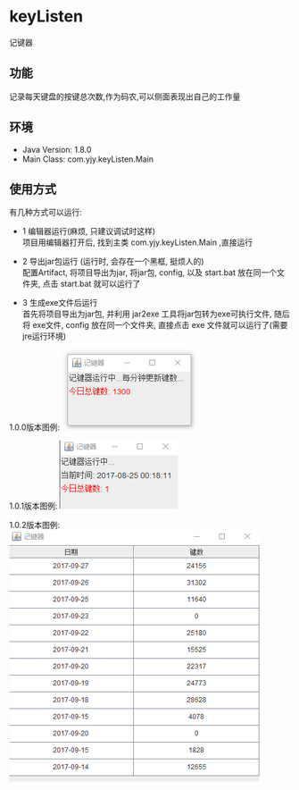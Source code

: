 # keyListen

记键器

## 功能
记录每天键盘的按键总次数,作为码农,可以侧面表现出自己的工作量 <br/>

## 环境
* Java Version: 1.8.0 
* Main Class: com.yjy.keyListen.Main 

## 使用方式
有几种方式可以运行:
* 1 编辑器运行(麻烦, 只建议调试时这样)
    <br/>项目用编辑器打开后, 找到主类 com.yjy.keyListen.Main ,直接运行
    
* 2 导出jar包运行 (运行时, 会存在一个黑框, 挺烦人的)
    <br/>配置Artifact, 将项目导出为jar, 将jar包, config, 以及 start.bat 放在同一个文件夹, 点击 start.bat 就可以运行了

* 3 生成exe文件后运行
    <br/>首先将项目导出为jar包, 并利用 jar2exe 工具将jar包转为exe可执行文件, 随后将 exe文件, config 放在同一个文件夹, 直接点击 exe 文件就可以运行了(需要jre运行环境) 

1.0.0版本图例:
![image](https://github.com/15058126273/keyListen/blob/master/resource/1503020822(1).png)

1.0.1版本图例:
![image](https://github.com/15058126273/keyListen/blob/master/resource/1503591499(1).png)

1.0.2版本图例:
![image](https://github.com/15058126273/keyListen/blob/master/resource/1506507694(1).png)